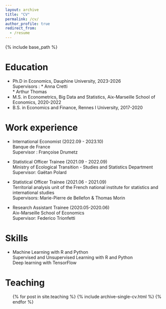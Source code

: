 ```yaml
---
layout: archive
title: "CV"
permalink: /cv/
author_profile: true
redirect_from:
  - /resume
---
```


{% include base_path %}

Education
======

* Ph.D in Economics, Dauphine University, 2023-2026 \
    Supervisors :
        * Anna Cretti \
        * Arthur Thomas 
* M.S. in Econometrics, Big Data and Statistics, Aix-Marseille School of Economics, 2020-2022
* B.S. in Economics and Finance, Rennes I University, 2017-2020

Work experience
======
   
* International Economist (2022.09 - 2023.10) \
     Banque de France \
     Supervisor : Françoise Drumetz 
      
* Statistical Officer Trainee (2021.09 - 2022.09) \
    Ministry of Ecological Transition - Studies and Statistics Department \
    Supervisor: Gaëtan Polard

* Statistical Officer Trainee (2021.06 - 2021.09) \
    Territorial analysis unit of the French national institute for statistics and international studies \
    Supervisors: Marie-Pierre de Bellefon & Thomas Morin
 
*  Research Assistant Trainee (2020.05-2020.06) \
    Aix-Marseille School of Economics \
    Supervisor: Federico Trionfetti

Skills
======
  * Machine Learning with R and Python \
        Supervised and Unsupervised Learning with R and Python \
        Deep learning with TensorFlow

  
Teaching
======
  <ul>{% for post in site.teaching %}
    {% include archive-single-cv.html %}
  {% endfor %}</ul>
  

